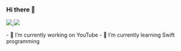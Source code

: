 ### Hi there 👋
<a href="https://github.com/jstrieb/github-stats">

![](https://github.com/basketbwall/github-stats/blob/master/generated/overview.svg)
![](https://github.com/basketbwall/github-stats/blob/master/generated/languages.svg)

</a>
- 🔭 I’m currently working on YouTube
- 🌱 I’m currently learning Swift programming


